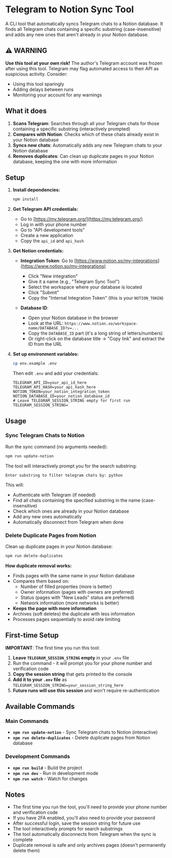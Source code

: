 # Telegram to Notion Sync Tool

A CLI tool that automatically syncs Telegram chats to a Notion database. It finds all Telegram chats containing a specific substring (case-insensitive) and adds any new ones that aren't already in your Notion database.

## ⚠️ WARNING

**Use this tool at your own risk!** The author's Telegram account was frozen after using this tool. Telegram may flag automated access to their API as suspicious activity. Consider:
- Using this tool sparingly
- Adding delays between runs
- Monitoring your account for any warnings

## What it does

1. **Scans Telegram**: Searches through all your Telegram chats for those containing a specific substring (interactively prompted)
2. **Compares with Notion**: Checks which of these chats already exist in your Notion database
3. **Syncs new chats**: Automatically adds any new Telegram chats to your Notion database
4. **Removes duplicates**: Can clean up duplicate pages in your Notion database, keeping the one with more information

## Setup

1. **Install dependencies:**
   ```bash
   npm install
   ```

2. **Get Telegram API credentials:**
   - Go to [https://my.telegram.org/](https://my.telegram.org/)
   - Log in with your phone number
   - Go to "API development tools"
   - Create a new application
   - Copy the `api_id` and `api_hash`

3. **Get Notion credentials:**
   - **Integration Token**: Go to [https://www.notion.so/my-integrations](https://www.notion.so/my-integrations)
     - Click "New integration"
     - Give it a name (e.g., "Telegram Sync Tool")
     - Select the workspace where your database is located
     - Click "Submit"
     - Copy the "Internal Integration Token" (this is your `NOTION_TOKEN`)
   
   - **Database ID**: 
     - Open your Notion database in the browser
     - Look at the URL: `https://www.notion.so/workspace-name/DATABASE_ID?v=...`
     - Copy the `DATABASE_ID` part (it's a long string of letters/numbers)
     - Or right-click on the database title → "Copy link" and extract the ID from the URL

4. **Set up environment variables:**
   ```bash
   cp env.example .env
   ```
   Then edit `.env` and add your credentials:
   ```
   TELEGRAM_API_ID=your_api_id_here
   TELEGRAM_API_HASH=your_api_hash_here
   NOTION_TOKEN=your_notion_integration_token
   NOTION_DATABASE_ID=your_notion_database_id
   # Leave TELEGRAM_SESSION_STRING empty for first run
   TELEGRAM_SESSION_STRING=
   ```

## Usage

### Sync Telegram Chats to Notion

Run the sync command (no arguments needed):
```bash
npm run update-notion
```

The tool will interactively prompt you for the search substring:
```
Enter substring to filter telegram chats by: python
```

This will:
- Authenticate with Telegram (if needed)
- Find all chats containing the specified substring in the name (case-insensitive)
- Check which ones are already in your Notion database
- Add any new ones automatically
- Automatically disconnect from Telegram when done

### Delete Duplicate Pages from Notion

Clean up duplicate pages in your Notion database:
```bash
npm run delete-duplicates
```

**How duplicate removal works:**
- Finds pages with the same name in your Notion database
- Compares them based on:
  - Number of filled properties (more is better)
  - Owner information (pages with owners are preferred)
  - Status (pages with "New Leads" status are preferred)
  - Network information (more networks is better)
- **Keeps the page with more information**
- Archives (soft deletes) the duplicate with less information
- Processes pages sequentially to avoid rate limiting

## First-time Setup

**IMPORTANT**: The first time you run this tool:

1. **Leave `TELEGRAM_SESSION_STRING` empty** in your `.env` file
2. Run the command - it will prompt you for your phone number and verification code
3. **Copy the session string** that gets printed to the console
4. **Add it to your `.env` file** as `TELEGRAM_SESSION_STRING=your_session_string_here`
5. **Future runs will use this session** and won't require re-authentication

## Available Commands

### Main Commands
- **`npm run update-notion`** - Sync Telegram chats to Notion (interactive)
- **`npm run delete-duplicates`** - Delete duplicate pages from Notion database

### Development Commands
- **`npm run build`** - Build the project
- **`npm run dev`** - Run in development mode
- **`npm run watch`** - Watch for changes

## Notes

- The first time you run the tool, you'll need to provide your phone number and verification code
- If you have 2FA enabled, you'll also need to provide your password
- After successful login, save the session string for future use
- The tool interactively prompts for search substrings
- The tool automatically disconnects from Telegram when the sync is complete
- Duplicate removal is safe and only archives pages (doesn't permanently delete them)
